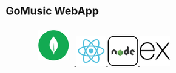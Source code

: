 # GoMusic WebApp

<!-- https://icons8.com -->
<div align="center">
    <a href="https://www.mongodb.com/" >
        <img src="frontend/src/Img/mongodb-logo.png" alt="mongodb" style="margin: 15px;width:80px;height:80px;">
    </a>
    <a href="https://react.dev/" >
        <img src="frontend/src/Img/react-logo.png" alt="react" style="width:80px;height:80px;">
    </a>
    <a href="https://nodejs.org/en" >
        <img src="frontend/src/Img/nodejs-logo.png" alt="nodejs" style="width:80px;height:80px;">
    </a>
    <a href="https://expressjs.com/" >
        <img src="frontend/src/Img/express-logo.png" alt="expressjs" style="width:80px;height:80px;">
    </a>
</div>